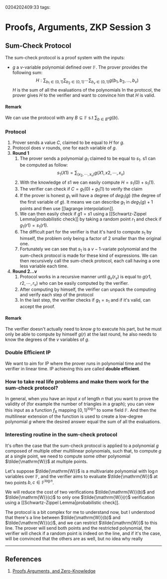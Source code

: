 0204202409:33
tags: 
# Proofs, Arguments, ZKP Session 3

## Sum-Check Protocol
The sum-check protocol is a proof system with the inputs:
- $g$ a $v$-variable polynomial defined over $\mathbb{F}$.
The prover provides the following sum:
$$
H: \sum_{{b_1}\in\{0,1\}} \sum_{{b_2}\in\{0,1\}} \cdots \sum_{{b_v}\in\{0,1\}} g(b_1,b_2,...,b_v) 
$$
$H$ is the sum of all the evaluations of the polynomials
In the protocol, the prover gives $H$ to the verifier and want to convince him that $H$ is valid.
#### Remark 
We can use the protocol with any $B\subseteq\mathbb{F}$ s.t $\sum_{b\in B^v}g(b)$.
### Protocol
1. Prover sends a value $C$, claimed to be equal to $H$ for $g$.
2. Protocol does $v$ rounds, one for each variable of $g$.
3. **Round 1**
	1. The prover sends a polynomial $g_1$ claimed to be equal to $s_1$.
	   s1 can be computed as follow: $$s_1(X1)=\sum_{(x_2,\cdots,x_v)}g(X1,x2,\cdots,x_v)$$
	2. With the knowledge of $s1$ we can easily compute $H=s_1(0)+s_1(1)$.
	3. The verifier can check if $C=g_1(0)+g_1(1)$ to verify the claim
	4. If the prover is honest $g_1$ will have a degree of $deg_1(g)$ (the degree of the first variable of $g$). It means we can describe $g_1$ in $deg_1(g)+1$ points and then use [[lagrange interpolation]].
	5. We can then easily check if $g1=s1$ using a [[Schwartz-Zippel Lemma|probabilistic check]] by taking a random point $r_1$ and check if $g_1(r1)=s_1(r1)$. 
	6. The difficult part for the verifier is that it's hard to compute $s_1$ by himself, the problem only being a factor of 2 smaller than the original one.
	7. Fortunately we can see that $s_1$ is a $v-1$-variate polynomial and the sum-check protocol is made for these kind of expressions. We can then recursively call the sum-check protocol, each call having a one less variable each time.
4. **Round 2...v**
	1. Protocol works in a recursive manner until $g_v(r_v)$ is equal to $g(r1,r2,\cdots,r_v)$ who can be easily computed by the verifier.
	2. After computing by himself, the verifier can unpack the computing and verify each step of the protocol
	3. In the last step, the verifier checks if $g_1=s_1$ and if it's valid, can accept the proof.
#### Remark
The verifier doesn't actually need to know $g$ to execute his part, but he must only be able to compute by himself $g(r)$ at the last round, he also needs to know the degrees of the $v$ variables of $g$. 

### Double Efficient IP
We want to aim for IP where the prover runs in polynomial time and the verifier in linear time.
IP achieving this are called **double efficient**.
### How to take real life problems and make them work for the sum-check protocol?
In general, when you have an input $x$ of length $n$ that you want to prove the validity of (for example the number of triangles in a graph); you can view this input as a function $f_\mathrm{X}$ mapping $\{0,1\}^{\log n}$ to some field $\mathbb{F}$. 
And then the multilinear extension of the function is used to create a low-degree polynomial $g$ where the desired answer equal the sum of all the evaluations.
### Interesting routine in the sum-check protocol
It's often the case that the sum-check protocol is applied to a polynomial $g$ composed of multiple other multilinear polynomials, such that, to compute $g$ at a single point, we need to compute some other polynomial $\tilde{\mathrm{W}}$ at multiple points.

Let's suppose $\tilde{\mathrm{W}}$ is a multivariate polynomial with $\log n$ variables over $\mathbb{F}$, and the verifier aims to evaluate $\tilde{\mathrm{W}}$ at two points $b,c \in \mathbb{F}^{\log n}$. 

We will reduce the cost of two verifications $\tilde{\mathrm{W}}(b)$ and $\tilde{\mathrm{W}}(c)$ to only one $\tilde{\mathrm{W}}(r)$ verification using a [[Schwartz-Zippel Lemma|probabilistic check]].

The protocol is a bit complex for me to understand now, but I understood that there's a line between $\tilde{\mathrm{W}}(b)$ and $\tilde{\mathrm{W}}(c)$, and we can restrict $\tilde{\mathrm{W}}$ to this line. The prover will send both points and the restricted polynomial, the verifier will check if a random point is indeed on the line, and if it's the case, will be convinced that the others are as well, but no idea why really 


---
## References
1. [Proofs,Arguments, and Zero-Knowledge](https://people.cs.georgetown.edu/jthaler/ProofsArgsAndZK.pdf) 